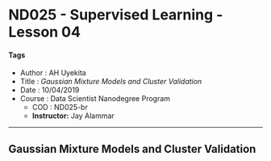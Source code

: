 # ND025 - Supervised Learning - Lesson 04

#### Tags
* Author : AH Uyekita
* Title  :  _Gaussian Mixture Models and Cluster Validation_
* Date   : 10/04/2019
* Course : Data Scientist Nanodegree Program
    * COD    : ND025-br
    * **Instructor:** Jay Alammar

***

## Gaussian Mixture Models and Cluster Validation
